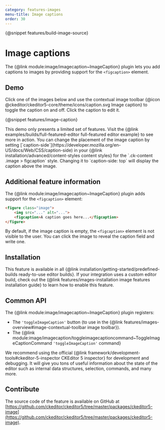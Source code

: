 ```yaml
---
category: features-images
menu-title: Image captions
order: 30
---
```

{@snippet features/build-image-source}

# Image captions

The {@link module:image/imagecaption~ImageCaption} plugin lets you add captions to images by providing support for the `<figcaption>` element.

## Demo

Click one of the images below and use the contextual image toolbar {@icon @ckeditor/ckeditor5-core/theme/icons/caption.svg Image caption} to toggle the caption on and off. Click the caption to edit it.

{@snippet features/image-caption}

<info-box info>
	This demo only presents a limited set of features. Visit the {@link examples/builds/full-featured-editor full-featured editor example} to see more in action.
</info-box>

<info-box hint>
	You can change the placement of the image caption by setting [`caption-side`](https://developer.mozilla.org/en-US/docs/Web/CSS/caption-side) in your {@link installation/advanced/content-styles content styles} for the `.ck-content .image > figcaption` style. Changing it to `caption-side: top` will display the caption above the image.
</info-box>

## Additional feature information

The {@link module:image/imagecaption~ImageCaption} plugin adds support for the `<figcaption>` element:

```html
<figure class="image">
	<img src="..." alt="...">
	<figcaption>A caption goes here...</figcaption>
</figure>
```

By default, if the image caption is empty, the `<figcaption>` element is not visible to the user. You can click the image to reveal the caption field and write one.

## Installation

This feature is available in all {@link installation/getting-started/predefined-builds ready-to-use editor builds}. If your integration uses a custom editor build, check out the {@link features/images-installation image features installation guide} to learn how to enable this feature.

## Common API

The {@link module:image/imagecaption~ImageCaption} plugin registers:

* The `'toggleImageCaption'` button (to use in the {@link features/images-overview#image-contextual-toolbar image toolbar}).
* The {@link module:image/imagecaption/toggleimagecaptioncommand~ToggleImageCaptionCommand `'toggleImageCaption'` command}

<info-box>
	We recommend using the official {@link framework/development-tools#ckeditor-5-inspector CKEditor 5 inspector} for development and debugging. It will give you tons of useful information about the state of the editor such as internal data structures, selection, commands, and many more.
</info-box>

## Contribute

The source code of the feature is available on GitHub at [https://github.com/ckeditor/ckeditor5/tree/master/packages/ckeditor5-image](https://github.com/ckeditor/ckeditor5/tree/master/packages/ckeditor5-image).
